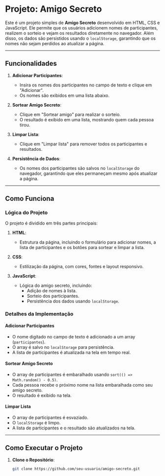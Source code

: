 # Projeto: Amigo Secreto

Este é um projeto simples de **Amigo Secreto** desenvolvido em HTML, CSS e JavaScript. Ele permite que os usuários adicionem nomes de participantes, realizem o sorteio e vejam os resultados diretamente no navegador. Além disso, os dados são persistidos usando o `localStorage`, garantindo que os nomes não sejam perdidos ao atualizar a página.

---

## Funcionalidades

1. **Adicionar Participantes**:
   - Insira os nomes dos participantes no campo de texto e clique em "Adicionar".
   - Os nomes são exibidos em uma lista abaixo.

2. **Sortear Amigo Secreto**:
   - Clique em "Sortear amigo" para realizar o sorteio.
   - O resultado é exibido em uma lista, mostrando quem cada pessoa tirou.

3. **Limpar Lista**:
   - Clique em "Limpar lista" para remover todos os participantes e resultados.

4. **Persistência de Dados**:
   - Os nomes dos participantes são salvos no `localStorage` do navegador, garantindo que eles permaneçam mesmo após atualizar a página.

---

## Como Funciona

### Lógica do Projeto

O projeto é dividido em três partes principais:

1. **HTML**:
   - Estrutura da página, incluindo o formulário para adicionar nomes, a lista de participantes e os botões para sortear e limpar a lista.

2. **CSS**:
   - Estilização da página, com cores, fontes e layout responsivo.

3. **JavaScript**:
   - Lógica do amigo secreto, incluindo:
     - Adição de nomes à lista.
     - Sorteio dos participantes.
     - Persistência dos dados usando `localStorage`.

### Detalhes da Implementação

#### Adicionar Participantes
- O nome digitado no campo de texto é adicionado a um array (`participantes`).
- O array é salvo no `localStorage` para persistência.
- A lista de participantes é atualizada na tela em tempo real.

#### Sortear Amigo Secreto
- O array de participantes é embaralhado usando `sort(() => Math.random() - 0.5)`.
- Cada pessoa recebe o próximo nome na lista embaralhada como seu amigo secreto.
- O resultado é exibido na tela.

#### Limpar Lista
- O array de participantes é esvaziado.
- O `localStorage` é limpo.
- A lista de participantes e o resultado são atualizados na tela.

---

## Como Executar o Projeto

1. **Clone o Repositório**:
   ```bash
   git clone https://github.com/seu-usuario/amigo-secreto.git
